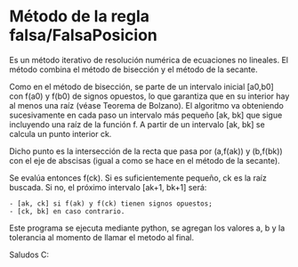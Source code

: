 # **Método de la regla falsa/FalsaPosicion**

Es un método iterativo de resolución numérica de ecuaciones no lineales. El método combina el método de bisección y el método de la secante.

Como en el método de bisección, se parte de un intervalo inicial [a0,b0] con f(a0) y f(b0) de signos opuestos, lo que garantiza que en su interior hay al menos una raíz (véase Teorema de Bolzano). El algoritmo va obteniendo sucesivamente en cada paso un intervalo más pequeño [ak, bk] que sigue incluyendo una raíz de la función f.
A partir de un intervalo [ak, bk] se calcula un punto interior ck.

Dicho punto es la intersección de la recta que pasa por (a,f(ak)) y (b,f(bk)) con el eje de abscisas (igual a como se hace en el método de la secante).

Se evalúa entonces f(ck). Si es suficientemente pequeño, ck es la raíz buscada. Si no, el próximo intervalo [ak+1, bk+1] será:

    - [ak, ck] si f(ak) y f(ck) tienen signos opuestos;
    - [ck, bk] en caso contrario.


Este programa se ejecuta mediante python, se agregan los valores a, b y la tolerancia al momento de llamar el metodo al final.

Saludos C: